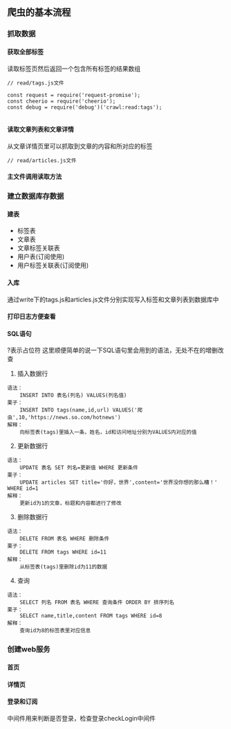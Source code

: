 ## 爬虫的基本流程

### 抓取数据

#### 获取全部标签
读取标签页然后返回一个包含所有标签的结果数组
```
// read/tags.js文件

const request = require('request-promise');
const cheerio = require('cheerio');
const debug = require('debug')('crawl:read:tags');


```
#### 读取文章列表和文章详情
从文章详情页里可以抓取到文章的内容和所对应的标签
```
// read/articles.js文件

```

#### 主文件调用读取方法

### 建立数据库存数据
#### 建表
- 标签表
- 文章表
- 文章标签关联表
- 用户表(订阅使用)
- 用户标签关联表(订阅使用)
#### 入库
通过write下的tags.js和articles.js文件分别实现写入标签和文章列表到数据库中

#### 打印日志方便查看

#### SQL语句
?表示占位符
这里顺便简单的说一下SQL语句里会用到的语法，无处不在的增删改查
1. 插入数据行
```
语法： 
    INSERT INTO 表名(列名) VALUES(列名值)
栗子：
    INSERT INTO tags(name,id,url) VALUES('爬虫',10,'https://news.so.com/hotnews')
解释：
    向标签表(tags)里插入一条，姓名，id和访问地址分别为VALUES内对应的值
```
2. 更新数据行
```
语法：
    UPDATE 表名 SET 列名=更新值 WHERE 更新条件
栗子：
    UPDATE articles SET title='你好，世界',content='世界没你想的那么糟！' WHERE id=1
解释：
    更新id为1的文章，标题和内容都进行了修改
```
3. 删除数据行
```
语法：
    DELETE FROM 表名 WHERE 删除条件
栗子：
    DELETE FROM tags WHERE id=11
解释：
    从标签表(tags)里删除id为11的数据
```
4. 查询
```
语法：
    SELECT 列名 FROM 表名 WHERE 查询条件 ORDER BY 排序列名
栗子：
    SELECT name,title,content FROM tags WHERE id=8
解释：
    查询id为8的标签表里对应信息
```


### 创建web服务

#### 首页

#### 详情页

#### 登录和订阅
中间件用来判断是否登录，检查登录checkLogin中间件